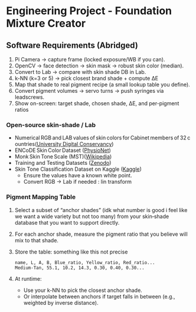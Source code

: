 # Engineering Project - Foundation Mixture Creator

## Software Requirements (Abridged)
1. Pi Camera → capture frame (locked exposure/WB if you can).
2. OpenCV → face detection → skin mask → robust skin color (median).
3. Convert to Lab → compare with skin shade DB in Lab.
4. k-NN (k=3 or 5) → pick closest brand shade + compute ΔE
5. Map that shade to real pigment recipe (a small lookup table you define).
6. Convert pigment volumes → servo turns → push syringes via leadscrews.
7. Show on-screen: target shade, chosen shade, ΔE, and per-pigment ratios

### Open-source skin-shade / Lab

* Numerical RGB and LAB values of skin colors for Cabinet members of 32 countries([University Digital Conservancy][1])
* ENCoDE Skin Color Dataset ([PhysioNet][2])
* Monk Skin Tone Scale (MST)([Wikipedia][3])
* Training and Testing Datasets ([Zenodo][4])
* Skin Tone Classification Dataset on Kaggle ([Kaggle][5])
  * Ensure the values have a known white point.
  * Convert RGB → Lab if needed : lin transform

[1]: https://conservancy.umn.edu/items/3308e188-d048-4d31-a203-1329d5cf1c6d?utm_source=chatgpt.com "Numerical RGB and LAB values of skin colors for Cabinet ..."
[2]: https://physionet.org/content/encode-skin-color/?utm_source=chatgpt.com "ENCoDE, mEasuring skiN Color to correct pulse Oximetry ..."
[3]: https://en.wikipedia.org/wiki/Monk_Skin_Tone_Scale?utm_source=chatgpt.com "Monk Skin Tone Scale"
[4]: https://zenodo.org/records/5532176?utm_source=chatgpt.com "Training and Testing Datasets for skin colour characterisation"
[5]: https://www.kaggle.com/datasets/usamarana/skin-tone-classification-dataset?utm_source=chatgpt.com "Skin Tone Classification Dataset"

### Pigment Mapping Table

1. Select a subset of “anchor shades” (idk what number is good i feel like we want a wide variety but not too many) from your skin‐shade database that you want to support directly.
2. For each anchor shade, measure the pigment ratio that you believe will mix to that shade.
3. Store the table: something like this not precise

   ```
   name, L, A, B, Blue_ratio, Yellow_ratio, Red_ratio...
   Medium-Tan, 55.1, 10.2, 14.3, 0.30, 0.40, 0.30...
   ```
4. At runtime:
   * Use your k-NN to pick the closest anchor shade.
   * Or interpolate between anchors if target falls in between (e.g., weighted by inverse distance).
